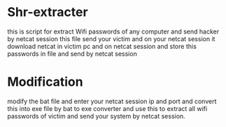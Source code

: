 # Shr-extracter
this is script for extract Wifi passwords of any computer and send hacker by netcat session
this file send your victim and on your netcat session it download netcat in victim pc and on netcat session and store this passwords in file and send by netcat session
# Modification
modify the bat file and enter your netcat session ip and port 
and convert this into exe file by
bat to exe converter and use this to extract all wifi passwords of victim
and send your system by netcat session.
